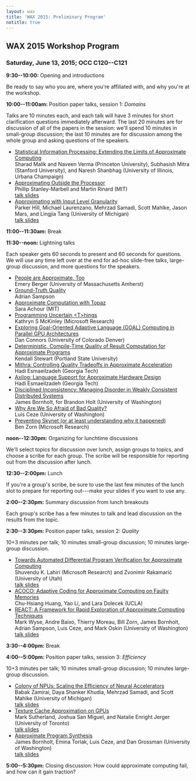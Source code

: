 ```yaml
---
layout: wax
title: 'WAX 2015: Preliminary Program'
notitle: true
---
```

## WAX 2015 Workshop Program

### Saturday, June 13, 2015; OCC C120--C121

**9:30--10:00:** Opening and introductions

Be ready to say who you are, where you're affiliated with, and why you're at the workshop.

**10:00--11:00am:** Position paper talks, session 1: *Domains*

Talks are 10 minutes each, and each talk will have 3 minutes for short clarification questions immediately afterward.
The last 20 minutes are for discussion of all of the papers in the session: we'll spend 10 minutes in small-group discussion; the last 10 minutes are for discussion among the whole group and asking questions of the speakers.

  * [Statistical Information Processing: Extending the Limits of Approximate Computing](papers/malik.pdf)  
    Sharad Malik and Naveen Verma (Princeton University), Subhasish Mitra
    (Stanford University), and Naresh Shanbhag (University of Illinois, Urbana
    Champaign)
  * [Approximating Outside the Processor](papers/stanley-marbell.pdf)  
    Phillip Stanley-Marbell and Martin Rinard (MIT)  
    [talk slides](talks/stanley-marbell.pdf)
  * [Approximating with Input Level Granularity](papers/hill.pdf)  
    Parker Hill, Michael Laurenzano, Mehrzad Samadi, Scott Mahlke, Jason Mars,
    and Lingjia Tang (University of Michigan)  
    [talk slides](talks/hill.pdf)

**11:00--11:30am:** Break

**11:30--noon:** Lightning talks

Each speaker gets 60 seconds to present and 60 seconds for questions. We will use any time left over at the end for ad-hoc slide-free talks, large-group discussion, and more questions for the speakers.

<!-- lightning -->

* [People are Approximate, Too](lightning/berger.pdf)  
  Emery Berger (University of Massachusetts Amherst)
* [Ground-Truth Quality](lightning/sampson.pdf)  
  Adrian Sampson
* [Approximate Computation with Topaz](lightning/achour.pdf)  
  Sara Achour (MIT)
* [Programming Uncertain &lt;T&gt;hings](lightning/mckinley.pdf)  
  Kathryn S McKinley (Microsoft Research)
* [Exploring Goal-Oriented Adaptive Language (GOAL) Computing in Parallel GPU Architectures](lightning/connors.pdf)  
  Dan Connors (University of Colorado Denver)
* [Deterministic, Compile-Time Quality of Result Computation for Approximate Programs](lightning/stewart.pdf)  
  Kendall Stewart (Portland State University)
* [Mithra: Controlling Quality Tradeoffs in Approximate Acceleration](lightning/mahajan.pdf)  
  Hadi Esmaeilzadeh (Georgia Tech)
* [Axilog: Language Support for Approximate Hardware Design](lightning/yazdanbakhsh.pdf)  
  Hadi Esmaeilzadeh (Georgia Tech)
* [Disciplined Inconsistency: Managing Disorder in Weakly Consistent Distributed Systems](lightning/holt.pdf)  
  James Bornholt, for Brandon Holt (University of Washington)
* [Why Are We So Afraid of Bad Quality?](lightning/ceze.pdf)  
  Luis Ceze (University of Washington)
* [Preventing Skynet (or at least understanding why it happened)](lightning/zorn.pdf)  
  Ben Zorn (Microsoft Research)

<!-- lightning -->

**noon--12:30pm:** Organizing for lunchtime discussions

We'll select topics for discussion over lunch, assign groups to topics, and choose a scribe for each group. The scribe will be responsible for reporting out from the discussion after lunch.

**12:30--2:00pm:** Lunch

If you're a group's scribe, be sure to use the last few minutes of the lunch slot to prepare for reporting out---make your slides if you want to use any.

**2:00--2:30pm:** Summary discussion from lunch breakouts

Each group's scribe has a few minutes to talk and lead discussion on the results from the topic.

**2:30--3:30pm:** Position paper talks, session 2: *Quality*

10+3 minutes per talk; 10 minutes small-group discussion; 10 minutes large-group discussion.

  * [Towards Automated Differential Program Verification for Approximate Computing](papers/lahiri.pdf)  
    Shuvendu K. Lahiri (Microsoft Research) and Zvonimir Rakamari&cacute; (University
    of Utah)  
    [talk slides](talks/lahiri.pdf)
  * [ACOCO: Adaptive Coding for Approximate Computing on Faulty Memories](papers/huang.pdf)  
    Chu-Hsiang Huang, Yao Li, and Lara Dolecek (UCLA)
  * [REACT: A Framework for Rapid Exploration of Approximate Computing Techniques](papers/wyse.pdf)  
    Mark Wyse, Andre Baixo, Thierry Moreau, Bill Zorn, James Bornholt, Adrian
    Sampson, Luis Ceze, and Mark Oskin (University of Washington)  
    [talk slides](talks/wyse.pdf)

**3:30--4:00pm:** Break

**4:00--5:00pm:** Position paper talks, session 3: *Efficiency*

10+3 minutes per talk; 10 minutes small-group discussion; 10 minutes large-group discussion.

  * [Colony of NPUs: Scaling the Efficiency of Neural Accelerators](papers/zamirai.pdf)  
    Babak Zamirai, Daya Shanker Khudia, Mehrzad Samadi, and Scott Mahlke
    (University of Michigan)  
    [talk slides](talks/zamirai.pdf)
  * [Texture Cache Approximation on GPUs](papers/sutherland.pdf)  
    Mark Sutherland, Joshua San Miguel, and Natalie Enright Jerger (University
    of Toronto)  
    [talk slides](talks/sutherland.pdf)
  * [Approximate Program Synthesis](papers/bornholt.pdf)  
    James Bornholt, Emina Torlak, Luis Ceze, and Dan Grossman (University of
    Washington)  
    [talk slides](talks/bornholt.pdf)

**5:00--5:30pm:** Closing discussion: How could approximate computing fail, and how can it gain traction?
